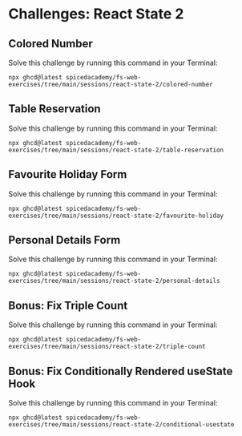# Challenges: React State 2

## Colored Number

Solve this challenge by running this command in your Terminal:

```
npx ghcd@latest spicedacademy/fs-web-exercises/tree/main/sessions/react-state-2/colored-number
```

## Table Reservation

Solve this challenge by running this command in your Terminal:

```
npx ghcd@latest spicedacademy/fs-web-exercises/tree/main/sessions/react-state-2/table-reservation
```

## Favourite Holiday Form

Solve this challenge by running this command in your Terminal:

```
npx ghcd@latest spicedacademy/fs-web-exercises/tree/main/sessions/react-state-2/favourite-holiday
```

## Personal Details Form

Solve this challenge by running this command in your Terminal:

```
npx ghcd@latest spicedacademy/fs-web-exercises/tree/main/sessions/react-state-2/personal-details
```

## Bonus: Fix Triple Count

Solve this challenge by running this command in your Terminal:

```
npx ghcd@latest spicedacademy/fs-web-exercises/tree/main/sessions/react-state-2/triple-count
```

## Bonus: Fix Conditionally Rendered useState Hook

Solve this challenge by running this command in your Terminal:

```
npx ghcd@latest spicedacademy/fs-web-exercises/tree/main/sessions/react-state-2/conditional-usestate
```
